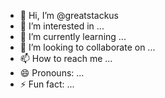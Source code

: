 - 👋 Hi, I’m @greatstackus
- 👀 I’m interested in ...
- 🌱 I’m currently learning ...
- 💞️ I’m looking to collaborate on ...
- 📫 How to reach me ...
- 😄 Pronouns: ...
- ⚡ Fun fact: ...

<!---
greatstackus/greatstackus is a ✨ special ✨ repository because its `README.md` (this file) appears on your GitHub profile.
You can click the Preview link to take a look at your changes.
--->
